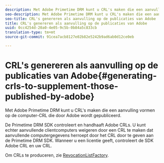 ```yaml
---
description: Met Adobe Primetime DRM kunt u CRL's maken die een aanvulling vormen op de computer-CRL die door Adobe wordt gepubliceerd.
seo-description: Met Adobe Primetime DRM kunt u CRL's maken die een aanvulling vormen op de computer-CRL die door Adobe wordt gepubliceerd.
seo-title: CRL's genereren als aanvulling op de publicaties van Adobe
title: CRL's genereren als aanvulling op de publicaties van Adobe
uuid: 0cc4254d-20a0-4e05-9c5b-0b84a5c833cb
translation-type: tm+mt
source-git-commit: 91cea7acb8127e02b82e5242b9ad6ab0d12ce0eb

---
```



# CRL&#39;s genereren als aanvulling op de publicaties van Adobe{#generating-crls-to-supplement-those-published-by-adobe}

Met Adobe Primetime DRM kunt u CRL&#39;s maken die een aanvulling vormen op de computer-CRL die door Adobe wordt gepubliceerd.

De Primetime DRM SDK controleert en handhaaft Adobe CRLs. U kunt echter aanvullende clientcomputers weigeren door een CRL te maken dat aanvullende computergegevens herroept door het CRL door te geven aan de Primetime DRM SDK. Wanneer u een licentie geeft, controleert de SDK Adobe CRL en uw CRL.

Om CRLs te produceren, zie [RevocationListFactory](https://help.adobe.com/en_US/primetime/api/drm-apis/server/javadocs-flashaccess-pro/com/adobe/flashaccess/sdk/revocation/RevocationListFactory.html).
